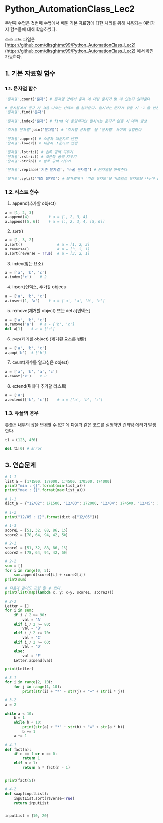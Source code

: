 # Python_AutomationClass_Lec2

두번째 수업은 첫번째 수업에서 배운 기본 자료형에 대한 처리를 위해 사용되는 여러가지 함수들에 대해 학습하였다.

소스 코드 파일은 [https://github.com/dbsghtmd99/Python_AutomationClass_Lec2](https://github.com/dbsghtmd99/Python_AutomationClass_Lec2) 에서 확인 가능하다.

## 1. 기본 자료형 함수

### 1.1. 문자열 함수

```python
'문자열'.count('문자') # 문자열 안에서 문자 에 대한 문자가 몇 개 있는지 알려준다

# 문자열에서 문자 가 처음 나오는 인덱스 를 알려준다. 일치하는 문자가 없을 시 -1 을 반환한다
'문자열'.find('문자') 

'문자열'.index('문자') # find 와 동일하지만 일치하는 문자가 없을 시 에러 발생

'추가할 문자열'join('문자열') # '추가할 문자열' 을 '문자열' 사이에 삽입한다

'문자열'.upper() # 소문자 대문자로 변환 
'문자열'.lower() # 대문자 소문자로 변환

'문자열'.lstrip() # 왼쪽 공백 지우기 
'문자열'.rstrip() # 오른쪽 공백 지우기
'문자열'.strip() # 양쪽 공백 지우기

'문자열'.replace('기존 문자열', '바꿀 문자열') # 문자열을 바꿔준다

'문자열'.split('기준 문자열') # 문자열에서 '기준 문자열'을 기준으로 문자열을 나누어 준다

```
### 1.2. 리스트 함수

1. append(추가할 object)
   
```python
a = [1, 2, 3]
a.append(4)         # a = [1, 2, 3, 4]
a.append([5, 6])    # a = [1, 2, 3, 4, [5, 6]]
```

2. sort()

```python
a = [1, 3, 2]
a.sort()                # a = [1, 2, 3]
a.reverse()             # a = [3, 2, 1]
a.sort(reverse = True)  # a = [3, 2, 1]
```

3. index(찾는 요소)

```python
a = ['a', 'b', 'c']
a.index('c')    # 2
```

4. insert(인덱스, 추가할 object)

```python
a = ['a', 'b', 'c']
a.insert(1, 'a')    # a = ['a', 'a', 'b', 'c']
```

5. remove(제거할 object) 또는 del a[인덱스]

```python
a = ['a', 'b', 'c']
a.remove('a')   # a = ['b', 'c']
del a[1]    # a = ['b']
```

6. pop(제거할 object) (제거된 요소를 반환)

```python
a = ['a', 'b', 'c']
a.pop('b')  # ['b']
```

7. count(개수를 알고싶은 object)

```python
a = ['a', 'b', 'a', 'c']
a.count('c')    # 2
```

8. extend(뒤에다 추가할 리스트)

```python
a = ['a']
a.extend(['b', 'c'])    # a = ['a', 'b', 'c']
```

### 1.3. 튜플의 경우

튜플은 내부의 값을 변경할 수 없기에 다음과 같은 코드를 실행하면 런타임 에러가 발생한다.

```python
t1 = (123, 456)

del t1[0] # Error

```

## 3. 연습문제

```python
# 1-1
list_a = [171500, 172000, 174500, 170500, 174000]
print("min : {}".format(min(list_a)))
print("max : {}".format(max(list_a)))
```

```python
# 1-1
dict_a = {"12/02": 171500, "12/03": 172000, "12/04": 174500, "12/05": 170500, "12/06": 174000}

```

```python
# 1-2
print("12/05 : {}".format(dict_a["12/05"]))
```

```python
# 1-3
score1 = [51, 32, 88, 86, 15]
score2 = [78, 64, 94, 42, 50]
```

```python
# 2-1
score1 = [51, 32, 88, 86, 15]
score2 = [78, 64, 94, 42, 50]
```

```python
# 2-2
sum = []
for i in range(0, 5):
    sum.append(score1[i] + score2[i])
print(sum)

# 다음과 같이도 표현 할 수 있다.
print(list(map(lambda x, y: x+y, score1, score2)))
```

```python
# 2-3
Letter = []
for i in sum:
    if i / 2 >= 90:
        val = 'A'
    elif i / 2 >= 80:
        val = 'B'
    elif i / 2 >= 70:
        val = 'C'
    elif i / 2 >= 60:
        val = 'D'
    else:
        val = 'F'
    Letter.append(val)

print(Letter)
```

```python
# 3-1
for i in range(2, 10):
    for j in range(1, 10):
        print(str(i) + "*" + str(j) + "=" + str(i * j))
```

```python
# 3-2
a = 2

while a < 10:
    b = 1
    while b < 10:
        print(str(a) + "*" + str(b) + "=" + str(a * b))
        b += 1
    a += 1
```

```python
# 4-1
def fact(n):
    if n == 1 or n == 0:
        return 1
    elif n > 1:
        return n * fact(n - 1)


print(fact(5))
```

```python
# 4-2
def swap(inputList):
    inputList.sort(reverse=True)
    return inputList


inputList = [10, 20]
```
